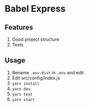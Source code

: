 # Babel Express

## Features

1. Good project structure
2. Tests

## Usage

1. Rename `.env.dist` in `.env` and edit
2. Edit src/config/index.js
3. `yarn install`
4. `yarn dev`
5. `yarn test`
6. `yarn start`
